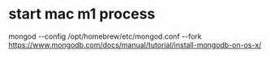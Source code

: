 # start mac m1 process

mongod --config /opt/homebrew/etc/mongod.conf --fork
https://www.mongodb.com/docs/manual/tutorial/install-mongodb-on-os-x/

